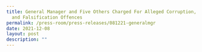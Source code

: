 ```yaml
---
title: General Manager and Five Others Charged For Alleged Corruption, Cheating
  and Falsification Offences
permalink: /press-room/press-releases/081221-generalmgr
date: 2021-12-08
layout: post
description: ""
---
```

